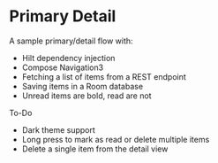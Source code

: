 # Primary Detail

A sample primary/detail flow with:

* Hilt dependency injection
* Compose Navigation3
* Fetching a list of items from a REST endpoint
* Saving items in a Room database
* Unread items are bold, read are not

To-Do

* Dark theme support
* Long press to mark as read or delete multiple items
* Delete a single item from the detail view
